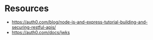 # Resources

- https://auth0.com/blog/node-js-and-express-tutorial-building-and-securing-restful-apis/
- https://auth0.com/docs/jwks
